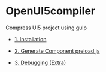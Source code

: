 # OpenUI5compiler
Compress UI5 project using gulp

* [1. Installation](https://github.com/enric11/OpenUI5compiler/wiki/1.--Installation)

* [2. Generate Component preload.js](https://github.com/enric11/OpenUI5compiler/wiki/2.-Generate-Component-preload.js)

* [3. Debugging (Extra)](https://github.com/enric11/OpenUI5compiler/wiki/3.-Debugging-(Extra))
